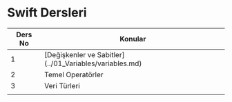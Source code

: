 # Swift Dersleri

| Ders No | Konular                                               |
| ------- | ----------------------------------------------------- |
| 1       | [Değişkenler ve Sabitler] (../01_Variables/variables.md) |
| 2       | Temel Operatörler                                     |
| 3       | Veri Türleri                                          |
|         |                                                       |

